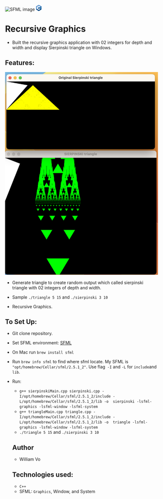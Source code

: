 ![SFML image](https://img.shields.io/badge/-white?style=for-the-badge&logo=SFML&logoColor=8CC445)
<img src="cpp_logo.png" height="20">
# Recursive Graphics
- Built the recursive graphics application with 02 integers for depth and width and display Sierpinski triangle on Windows.

## Features:

![sierpinski triangle](Sierpinski.png)

- Generate triangle to create random output which called sierpinski triangle with 02 integers of depth and width.

- Sample `./triangle 5 15` and `./sierpinski 3 10`
- Recursive Graphics.

## To Set Up:
- Git clone repository.
- Set SFML environment:
[SFML](https://www.sfml-dev.org/)
- On Mac run `brew install sfml`
- Run `brew info sfml`  to find where sfml locate. My SFML is `"opt/homebrew/Cellar/sfml/2.5.1_2"`. Use flag` -I` and `-L` for  `include`and `lib`.

- Run:
  - `g++ sierpinskiMain.cpp sierpinski.cpp -I/opt/homebrew/Cellar/sfml/2.5.1_2/include -L/opt/homebrew/Cellar/sfml/2.5.1_2/lib -o  sierpinski -lsfml-graphics -lsfml-window -lsfml-system `
  - `g++ triangleMain.cpp triangle.cpp -I/opt/homebrew/Cellar/sfml/2.5.1_2/include -L/opt/homebrew/Cellar/sfml/2.5.1_2/lib -o  triangle -lsfml-graphics -lsfml-window -lsfml-system `
  - `./triangle 5 15` and `./sierpinski 3 10`

  ## Author
  - William Vo
  ## Technologies used:
  - `C++`
  - SFML: `Graphics`, Window, and System



